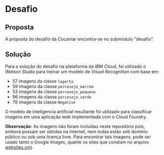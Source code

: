 # Desafio

## Proposta

A proposta do desafio da Cocamar encontra-se no submódulo "desafio".

## Solução

Para a solução do desafio na plataforma da *IBM Cloud*, foi utilizado o *Watson
Studio* para treinar um modelo de *Visual Recognition* com base em:

* 57 imagens da classe `lagarta`
* 59 imagens da classe `percevejo_marrom`
* 53 imagens da classe `percevejo_pequeno`
* 96 imagens da classe `percevejo_verde`
* 78 imagens da classe `Negative`

O modelo de inteligencia artificial resultante foi utilizado para classificar
imagens em uma aplicação web implementada com o Cloud Foundry.

**Observação**: As imagens não foram incluídas neste repositório pois, embora
possam ser obtidas na internet, nem todas estão sob domínio público ou sob uma
licença livre. Para encontrar tais imagens, pode ser usado tanto o Google
Images, quanto os sites que constam no arquivo
[websites.yml](solução/websites.yml).
